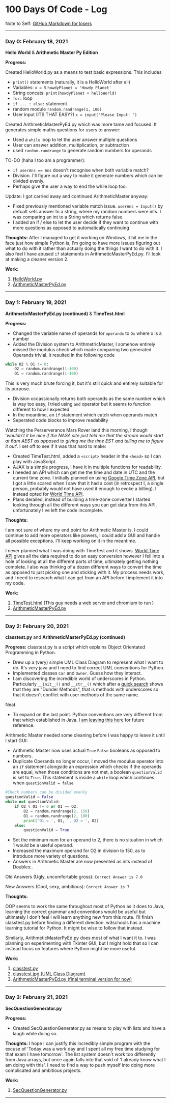 # 100 Days Of Code - Log
Note to Self: [GitHub Markdown for losers](https://github.com/adam-p/markdown-here/wiki/Markdown-Cheatsheet)

----

### Day 0: February 18, 2021
**Hello World** & **Arithmetic Master Py Edition**

**Progress:** 

Created HelloWorld.py as a means to test basic expressions. This includes
 - ``print()`` statements (naturally, it is a HelloWorld after all)
 - Variables: ``x = 5`` ``howdyPlanet = 'Howdy Planet'``
 - String concats: ``print(howdyPlanet + helloWorld)``
 - ``for:`` loop
 - ``if ... : else:`` statement
 - random module ``random.randrange(1, 100)``
 - User input (ITS THAT EASY?) ``x = input('Please Input: ')``

Created ArithmeticMasterPyEd.py which was more tame and focused. It generates simple maths questions for users to answer:
 - Used a `while` loop to let the user answer multiple questions
 - User can answer addition, multiplication, or subtraction
 - used `random.randrange` to generate random numbers for operands

TO-DO (haha I too am a programmer):
 - ``if userAns == Ans`` doesn't recognise when both variable match?
 - Division. I'll figure out a way to make it generate numbers which can be divided evenly.
 - Perhaps give the user a way to end the while loop too.

Update: I got carried away and continued ArithmeticMaster anyway:
 - Fixed previously mentioned variable match issue. ``userAns = Input()`` by defualt sets answer to a string, where my random numbers were ints. I was comparing an int to a String which returns false.
 - I added an if / else to let the user decide if they want to continue with more questions as opposed to automatically continuing

**Thoughts:**
After I managed to get it working on Windows, it hit me in the face just how simple Python is, I'm going to have more issues figuring out what to do with it rather than actually doing the things I want to do with it. 
I also feel I have abused ``if`` statements in ArithmeticMasterPyEd.py. I'll look at making a cleaner version 2.

**Work:**

1. [HelloWorld.py](CodeLibrary/Day0/HelloWorld.py)
2. [ArithmeticMasterPyEd.py](CodeLibrary/Day0/ArithmeticMasterPyEd.py)


----
### Day 1: February 19, 2021
**ArithmeticMasterPyEd.py (continued)** & **TimeTest.html**

**Progress:** 
 - Changed the variable name of operands for ``operandx`` to ``Ox`` where x is a number
 - Added the Division system to ArithmetricMaster, I somehow entirely missed the modulus check which made comparing two generated Operands trivial. it resulted in the following code

```python
while O2 % O1 != 0:
    O2 = random.randrange(1-100)
    O1 = random.randrange(1-100)
```
This is very much brute forcing it, but it's still quick and entirely suitable for its purpose. 
 - Division occassionally returns both operands as the same number which is way too easy, I tried using ``and`` operator but it seems to function different to how I expected
 - In the meantime, an ``if`` statement which catch when operands match
 - Seperated code blocks to improve readability 

Watching the Perserverance Mars Rover land this morning, I though '*wouldn't it be nice if the NASA site just told me that the stream would start at 6am AEST as opposed to giving me the time EST and telling me to figure it out*'. I set off to see if it was that hard to make:
 - Created TimeTest.html, added a ``<script>`` header in the ``<head>`` so I can play with JavaScript.
 - AJAX is a simple progress, I have it in multiple functions for readability.
 - I needed an API which can get me the time and date in UTC and the current time zone. I initially planned on using [Google Time Zone API](https://developers.google.com/maps/documentation/timezone/overview), but I got a little scared when I saw that it had a cost (in retrospect I, a single person, probably would not have used it enough to evoke a billing). I instead opted for [World Time API](http://worldtimeapi.org/).
 - Plans derailed, instead of building a time-zone converter I started looking through all the different ways you can get data from this API, unfortunately I've left the code incomplete.

**Thoughts:**

I am not sure of where my end point for Arithmetic Master is. I could continue to add more operators like powers, I could add a GUI and handle all possible exceptions. I'll keep working on it in the meantime.

I never planned what I was doing with TimeTest and it shows. [World Time API](http://worldtimeapi.org/) gives all the data required to do an easy conversion however I fell into a hole of looking at all the different parts of time, ultimately getting nothing complete. I also was thinking of a dozen different ways to convert the time as opposed to just picking one and sticking with it. My process needs work, and I need to research what I can get from an API before I implement it into my code.

**Work:**

1. [TimeTest.html](CodeLibrary/Day1/TimeTest.html) (This guy needs a web server and chromium to run )
2. [ArithmeticMasterPyEd.py](CodeLibrary/Day1/ArithmeticMasterPyEd.py)

----
### Day 2: February 20, 2021
**classtest.py** and **ArithmeticMasterPyEd.py (continued)**

**Progress:** 
classtest.py is a script which explains Object Orientated Programming in Python.
 - Drew up a (very) simple UML Class Diagram to represent what I want to do. It's very java and I need to find correct UML conventions for Python.
 - Implemented classes `Car` and `Owner`. Guess how they interact.
 - I am discovering the incredible world of underscores in Python. Particularly ``__init__()`` and ``__str__()`` which after a [quick search](https://medium.com/python-features/naming-conventions-with-underscores-in-python-791251ac7097) shows that they are "Dunder Methods", that is methods with underscores so that it doesn't conflict with user methods of the same name. 

Neat.

- To expand on the last point. Python conventions are very different from that which established in Java. [I am leaving this here](https://www.python.org/dev/peps/pep-0008/) for future reference.

Arithmetic Master needed some cleaning before I was happy to leave it until I start GUI:
- Arithmetic Master now uses actual `True` `False` booleans as opposed to numbers.
- Duplicate Operands no longer occur, I moved the modulus operator into an `if` statement alongside an expression which checks if the operands are equal, when those conditions are not met, a boolean `questionValid` is set to `True`. This statement is inside a `while` loop which continues when `questionValid = false`
```Python
#Check numbers can be divided evenly
questionValid = False
while not questionValid:
    if O2 % O1 != 0 or O1 == O2:
        O2 = random.randrange(2, 150)
        O1 = random.randrange(2, 100)
        print('O1 = ', O1, ', O2 = ', O2)
    else:
        questionValid = True
```
- Set the minimum num for an operand to 2, there is no situation in which 1 would be a useful operand.
- Increased the maximum operand for O2 in division to 150, as to introduce more variety of questions.
- Answers in Arithmetic Master are now presented as ints instead of Doubles:.

Old Answers (Ugly, uncomfortable gross): ``Correct Answer is 7.0``

New Answers (Cool, sexy, ambitious): ``Correct Answer is 7``

**Thoughts:**

OOP seems to work the same throughout most of Python as it does to Java, learning the correct grammar and conventions would be useful but ultimately I don't feel I will learn anything new from this route. I'll finish classtest.py before finding a different direction. w3schools has a machine learning tutorial for Python. It might be wise to follow that instead.

Similarly, ArithmeticMasterPyEd.py does most of what I want it to. I was planning on experimenting with Tkinter GUI, but I might hold that so I can instead focus on features where Python might be more useful.

**Work:**
1. [classtest.py](https://github.com/MatthewHarkness/100-days-of-code/blob/master/CodeLibrary/Day2/classtest.py)
2. [classtest.jpg (UML Class Diagram)](https://github.com/MatthewHarkness/100-days-of-code/blob/master/CodeLibrary/Day2/classtest.jpg)
3. [ArithmeticMasterPyEd.py (final terminal version for now)](https://github.com/MatthewHarkness/100-days-of-code/blob/master/CodeLibrary/Day2/ArithmeticMasterPyEd.py)

---
### Day 3: February 21, 2021
**SecQuestionGenerator.py**

**Progress:**
 - Created SecQuestionGenerator.py as means to play with lists and have a laugh while doing so.
 
**Thoughts:**
I hope I can justify this incredibly simple program with the excuse of 'Today was a work day and I spent all my free time studying for that exam I have tomorrow'. The list system doesn't work too differently from Java arrays, but once again falls into that void of 'I already know what I am doing with this'. I need to find a way to push myself into doing more complicated and ambitious projects.

**Work:**
1. [SecQuestionGenerator.py](https://github.com/MatthewHarkness/100-days-of-code/blob/master/CodeLibrary/Day3/SecQuestionGenerator.py)

---
